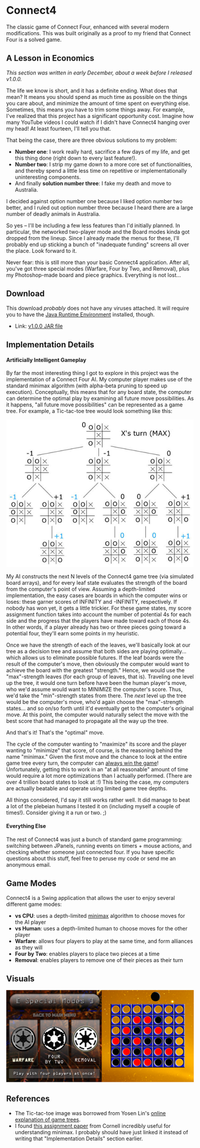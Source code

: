 # Connect4
The classic game of Connect Four, enhanced with several modern modifications. This was built originally as a proof to my friend that Connect Four is a solved game.

## A Lesson in Economics
_This section was written in early December, about a week before I released v1.0.0._

The life we know is short, and it has a definite ending. What does that mean? It means you should spend as much time as possible on the things you care about, and minimize the amount of time spent on everything else. Sometimes, this means you have to trim some things away. For example, I've realized that this project has a significant opportunity cost. Imagine how many YouTube videos I could watch if I didn't have Connect4 hanging over my head! At least fourteen, I'll tell you that.

That being the case, there are three obvious solutions to my problem:

- **Number one**: I work really hard, sacrifice a few days of my life, and get this thing done (right down to every last feature!).
- **Number two**: I strip my game down to a more core set of functionalities, and thereby spend a little less time on repetitive or implementationally uninteresting components. 
- And finally **solution number three**: I fake my death and move to Australia.

I decided against option number one because I liked option number two better, and I ruled out option number three because I heard there are a large number of deadly animals in Australia.

So yes – I'll be including a few less features than I'd initially planned. In particular, the networked two-player mode and the Board modes kinda got dropped from the lineup. Since I already made the menus for these, I'll probably end up sticking a bunch of "inadequate funding" screens all over the place. Look forward to it.

Never fear: this is still more than your basic Connect4 application. After all, you've got three special modes (Warfare, Four by Two, and Removal), plus my Photoshop-made board and piece graphics. Everything is not lost...

## Download
This download _probably_ does not have any viruses attached. It will require you to have the [Java Runtime Environment](http://www.oracle.com/technetwork/java/javase/downloads/jre8-downloads-2133155.html) installed, though.

- Link: [v1.0.0 JAR file](../master/dist/v1.0.0/Connect4_v1.0.0.jar?raw=true)

## Implementation Details
#### Artificially Intelligent Gameplay
By far the most interesting thing I got to explore in this project was the implementation of a Connect Four AI. My computer player makes use of the standard minimax algorithm (with alpha-beta pruning to speed up execution). Conceptually, this means that for any board state, the computer can determine the optimal play by examining all future move possibilities. As it happens, "all future move possibilities" can be represented as a game tree. For example, a Tic-tac-toe tree would look something like this:

![alt text](https://github.com/ohjay/Connect4/blob/master/demo_imgs/alphabeta.jpg "Tic-tac-toe game tree")

My AI constructs the next N levels of the Connect4 game tree (via simulated board arrays), and for every leaf state evaluates the strength of the board from the computer's point of view. Assuming a depth-limited implementation, the easy cases are boards in which the computer wins or loses: these garner scores of INFINITY and -INFINITY, respectively. If nobody has won yet, it gets a little trickier. For these game states, my score assignment function takes into account the number of potential 4s for each side and the progress that the players have made toward each of those 4s. In other words, if a player already has two or three pieces going toward a potential four, they'll earn some points in my heuristic.

Once we have the strength of each of the leaves, we'll basically look at our tree as a decision tree and assume that both sides are playing optimally... which allows us to eliminate possible futures. If the leaf boards were the result of the computer's move, then obviously the computer would want to achieve the board with the greatest "strength." Hence, we would use the "max"-strength leaves (for each group of leaves, that is). Traveling one level up the tree, it would one turn before have been the human player's move, who we'd assume would want to MINIMIZE the computer's score. Thus, we'd take the "min"-strength states from there. The _next_ level up the tree would be the computer's move, who'd again choose the "max"-strength states... and so on/so forth until it'd eventually get to the computer's original move. At this point, the computer would naturally select the move with the best score that had managed to propagate all the way up the tree. 

And that's it! That's the "optimal" move.

The cycle of the computer wanting to "maximize" its score and the player wanting to "minimize" that score, of course, is the reasoning behind the name "minimax." Given the first move and the chance to look at the entire game tree every turn, the computer can [always win the game](http://www.informatik.uni-trier.de/~fernau/DSL0607/Masterthesis-Viergewinnt.pdf)! Unfortunately, getting this to work in an "at all reasonable" amount of time would require a lot more optimizations than I actually performed. (There are over 4 trillion board states to look at :!) This being the case, my computers are actually beatable and operate using limited game tree depths.

All things considered, I'd say it still works rather well. It did manage to beat a lot of the plebeian humans I tested it on (including myself a couple of times!). Consider giving it a run or two. ;)

#### Everything Else
The rest of Connect4 was just a bunch of standard game programming: switching between JPanels, running events on timers + mouse actions, and checking whether someone just connected four. If you have specific questions about this stuff, feel free to peruse my code or send me an anonymous email.

## Game Modes
Connect4 is a Swing application that allows the user to enjoy several different game modes:

- **vs CPU**: uses a depth-limited [minimax](https://en.wikipedia.org/wiki/Minimax) algorithm to choose moves for the AI player
- **vs Human**: uses a depth-limited human to choose moves for the other player
- **Warfare**: allows four players to play at the same time, and form alliances as they will
- **Four by Two**: enables players to place two pieces at a time
- **Removal**: enables players to remove one of their pieces as their turn

## Visuals
![alt text](https://github.com/ohjay/Connect4/blob/master/demo_imgs/demo_img1.png "Gameplay screens")

## References
- The Tic-tac-toe image was borrowed from Yosen Lin's [online explanation of game trees](https://www.ocf.berkeley.edu/~yosenl/extras/alphabeta/alphabeta.html).
- I found [this assignment paper](http://www.cs.cornell.edu/courses/CS2110/2014sp/assignments/a4/A4ConnectFour.pdf) from Cornell incredibly useful for understanding minimax. I probably should have just linked it instead of writing that "Implementation Details" section earlier.

